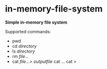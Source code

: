 # in-memory-file-system

**Simple in-memory file system**

Supported commands:
* pwd
* cd *directory*
* ls *directory*
* rm *file...*
* cat *file...> outputfile*
  cat <file1> <file2> ...
  cat > <outputfile>

